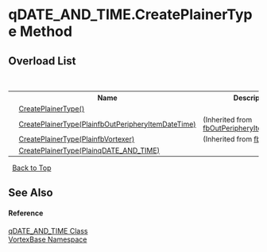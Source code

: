 # qDATE_AND_TIME.CreatePlainerType Method 
 


## Overload List
&nbsp;<table><tr><th></th><th>Name</th><th>Description</th></tr><tr><td>![Public method](media/pubmethod.gif "Public method")</td><td><a href="M_VortexBase_qDATE_AND_TIME_CreatePlainerType.md">CreatePlainerType()</a></td><td /></tr><tr><td>![Protected method](media/protmethod.gif "Protected method")</td><td><a href="M_VortexBase_fbOutPeripheryItemDateTime_CreatePlainerType_1.md">CreatePlainerType(PlainfbOutPeripheryItemDateTime)</a></td><td> (Inherited from <a href="T_VortexBase_fbOutPeripheryItemDateTime.md">fbOutPeripheryItemDateTime</a>.)</td></tr><tr><td>![Protected method](media/protmethod.gif "Protected method")</td><td><a href="M_VortexBase_fbVortexer_CreatePlainerType_1.md">CreatePlainerType(PlainfbVortexer)</a></td><td> (Inherited from <a href="T_VortexBase_fbVortexer.md">fbVortexer</a>.)</td></tr><tr><td>![Protected method](media/protmethod.gif "Protected method")</td><td><a href="M_VortexBase_qDATE_AND_TIME_CreatePlainerType_1.md">CreatePlainerType(PlainqDATE_AND_TIME)</a></td><td /></tr></table>&nbsp;
<a href="#qdate_and_time.createplainertype-method">Back to Top</a>

## See Also


#### Reference
<a href="T_VortexBase_qDATE_AND_TIME.md">qDATE_AND_TIME Class</a><br /><a href="N_VortexBase.md">VortexBase Namespace</a><br />